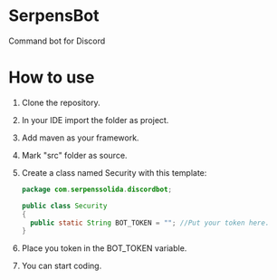 # SerpensBot
Command bot for Discord

# How to use
1) Clone the repository.
2) In your IDE import the folder as project.
3) Add maven as your framework.
4) Mark "src" folder as source.
6) Create a class named Security with this template:

    ```java
    package com.serpenssolida.discordbot;

    public class Security
    {
      public static String BOT_TOKEN = ""; //Put your token here.
    }
    ```
    
7) Place you token in the BOT_TOKEN variable.
8) You can start coding.
